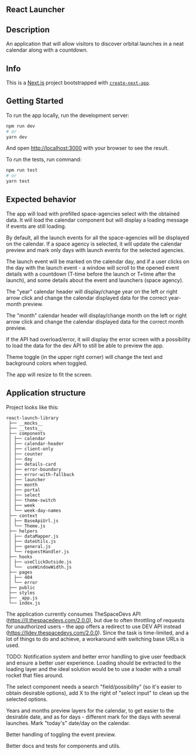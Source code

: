 ## React Launcher

## Description

An application that will allow visitors to discover orbital launches in a neat calendar along with a countdown.

## Info

This is a [Next.js](https://nextjs.org/) project bootstrapped with [`create-next-app`](https://github.com/vercel/next.js/tree/canary/packages/create-next-app).

## Getting Started

To run the app locally, run the development server:

```bash
npm run dev
# or
yarn dev
```

And open [http://localhost:3000](http://localhost:3000) with your browser to see the result.

To run the tests, run command:

```bash
npm run test
# or
yarn test
```

## Expected behavior

The app will load with prefilled space-agencies select with the obtained data. It will load the calendar component but will display a loading message if events are still loading.

By default, all the launch events for all the space-agencies will be displayed on the calendar. If a space agency is selected, it will update the calendar preview and mark only days with launch events for the selected agencies.

The launch event will be marked on the calendar day, and if a user clicks on the day with the launch event - a window will scroll to the opened event details with a countdown (T-time before the launch or T+time after the launch), and some details about the event and launchers (space agency).

The "year" calendar header will display/change year on the left or right arrow click and change the calendar displayed data for the correct year-month preview.

The "month" calendar header will display/change month on the left or right arrow click and change the calendar displayed data for the correct month preview.

If the API had overload/error, it will display the error screen with a possibility to load the data for the dev API to still be able to preview the app.

Theme toggle (in the upper right corner) will change the text and background colors when toggled.

The app will resize to fit the screen.

## Application structure

Project looks like this:

```
react-launch-library
 ├── __mocks__
 ├── __tests__
 ├── components
 │ ├── calendar
 │ ├── calendar-header
 │ ├── client-only
 │ ├── counter
 │ ├── day
 │ ├── details-card
 │ ├── error-boundary
 │ ├── error-with-fallback
 │ ├── launcher
 │ ├── month
 │ ├── portal
 │ ├── select
 │ ├── theme-switch
 │ ├── week
 │ └── week-day-names
 ├── context
 │ ├── BaseApiUrl.js
 │ └── Theme.js
 ├── helpers
 │ ├── dataMapper.js
 │ ├── dateUtils.js
 │ ├── general.js
 │ └── requestHandler.js
 ├── hooks
 │ ├── useClickOutside.js
 │ └──  useWindowWidth.js
 ├── pages
 │ ├── 404
 │ └── error
 ├── public
 ├── styles
 ├── _app.js
 └── index.js
```

The application currently consumes TheSpaceDevs API (https://ll.thespacedevs.com/2.0.0), but due to often throttling of requests for unauthorized users - the app offers a redirect to use DEV API instead (https://lldev.thespacedevs.com/2.0.0). Since the task is time-limited, and a lot of things to do and achieve, a workaround with switching base URLs is used.

TODO:
Notification system and better error handling to give user feedback and ensure a better user experience. Loading should be extracted to the loading layer and the ideal solution would be to use a loader with a small rocket that flies around.

The select component needs a search "field/possibility" (so it's easier to obtain desirable options), add X to the right of "select input" to clean up the selected options.

Years and months preview layers for the calendar, to get easier to the desirable date, and as for days - different mark for the days with several launches. Mark "today's" date/day on the calendar.

Better handling of toggling the event preview.

Better docs and tests for components and utils.
